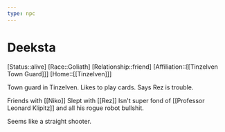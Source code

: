 ```yaml
---
type: npc
---
```


# Deeksta

[Status::alive]
[Race::Goliath]
[Relationship::friend]
[Affiliation::[[Tinzelven Town Guard]]]
[Home::[[Tinzelven]]]

Town guard in Tinzelven. Likes to play cards. Says Rez is trouble.

Friends with [[Niko]]
Slept with [[Rez]]
Isn't super fond of [[Professor Leonard Klipitz]] and all his rogue robot bullshit.

Seems like a straight shooter.